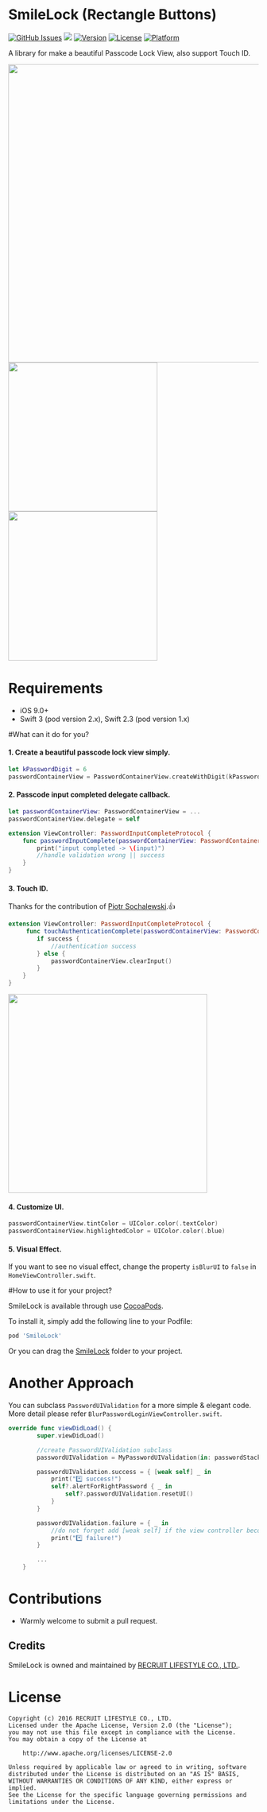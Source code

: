 # SmileLock (Rectangle Buttons)

[![GitHub Issues](http://img.shields.io/github/issues/recruit-lifestyle/Smile-Lock.svg?style=flat)](https://github.com/recruit-lifestyle/Smile-Lock/issues)
<a href="https://github.com/Carthage/Carthage/"><img src="https://img.shields.io/badge/Carthage-compatible-4BC51D.svg?style=flat"></a>
[![Version](https://img.shields.io/cocoapods/v/SmileLock.svg?style=flat)](http://cocoadocs.org/docsets/SmileLock)
[![License](https://img.shields.io/cocoapods/l/SmileLock.svg?style=flat)](http://cocoadocs.org/docsets/SmileLock)
[![Platform](https://img.shields.io/cocoapods/p/SmileLock.svg?style=flat)](http://cocoadocs.org/docsets/SmileLock)

A library for make a beautiful Passcode Lock View, also support Touch ID.

<img src="SmileLock-Example/demo_gif/smilelock_logo.png" width="600">

<img src="SmileLock-Example/demo_gif/demo.gif" width="300">
<img src="SmileLock-Example/demo_gif/demo_blur.gif" width="300">


# Requirements

- iOS 9.0+
- Swift 3 (pod version 2.x), Swift 2.3 (pod version 1.x)

#What can it do for you?


#### 1. Create a beautiful passcode lock view simply.

``` swift
let kPasswordDigit = 6
passwordContainerView = PasswordContainerView.createWithDigit(kPasswordDigit)
```

#### 2. Passcode input completed delegate callback.

``` swift
let passwordContainerView: PasswordContainerView = ...
passwordContainerView.delegate = self

extension ViewController: PasswordInputCompleteProtocol {
    func passwordInputComplete(passwordContainerView: PasswordContainerView, input: String) {
        print("input completed -> \(input)")
        //handle validation wrong || success
    }
}

```

#### 3. Touch ID.

Thanks for the contribution of [Piotr Sochalewski](https://github.com/sochalewski).👍

``` swift
extension ViewController: PasswordInputCompleteProtocol {
     func touchAuthenticationComplete(passwordContainerView: PasswordContainerView, success: Bool) {
        if success {
            //authentication success
        } else {
            passwordContainerView.clearInput()
        }
    }
}
```
<img src="SmileLock-Example/demo_gif/touch_id.png" width="400">

#### 4. Customize UI.

``` swift
passwordContainerView.tintColor = UIColor.color(.textColor)
passwordContainerView.highlightedColor = UIColor.color(.blue)
```

#### 5. Visual Effect.
If you want to see no visual effect, change the property `isBlurUI` to `false` in `HomeViewController.swift`.


#How to use it for your project?

SmileLock is available through use [CocoaPods](http://cocoapods.org).

To install it, simply add the following line to your Podfile:

```Ruby
pod 'SmileLock'
```
Or you can drag the [SmileLock](https://github.com/recruit-lifestyle/Smile-Lock/tree/master/SmileLock) folder to your project.

# Another Approach
You can subclass `PasswordUIValidation` for a more simple & elegant code. More detail please refer `BlurPasswordLoginViewController.swift`.

```swift
override func viewDidLoad() {
        super.viewDidLoad()

        //create PasswordUIValidation subclass
        passwordUIValidation = MyPasswordUIValidation(in: passwordStackView)

        passwordUIValidation.success = { [weak self] _ in
            print("*️⃣ success!")
            self?.alertForRightPassword { _ in
                self?.passwordUIValidation.resetUI()
            }
        }

        passwordUIValidation.failure = { _ in
            //do not forget add [weak self] if the view controller become nil at some point during its lifetime
            print("*️⃣ failure!")
        }

        ...
    }
```

# Contributions

* Warmly welcome to submit a pull request.

## Credits
SmileLock is owned and maintained by [RECRUIT LIFESTYLE CO., LTD.](http://www.recruit-lifestyle.co.jp/).

# License
```
Copyright (c) 2016 RECRUIT LIFESTYLE CO., LTD.
Licensed under the Apache License, Version 2.0 (the "License");
you may not use this file except in compliance with the License.
You may obtain a copy of the License at

    http://www.apache.org/licenses/LICENSE-2.0

Unless required by applicable law or agreed to in writing, software
distributed under the License is distributed on an "AS IS" BASIS,
WITHOUT WARRANTIES OR CONDITIONS OF ANY KIND, either express or implied.
See the License for the specific language governing permissions and
limitations under the License.
```
